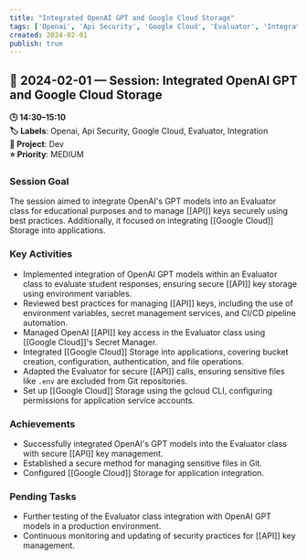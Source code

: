 ```yaml
---
title: "Integrated OpenAI GPT and Google Cloud Storage"
tags: ['Openai', 'Api Security', 'Google Cloud', 'Evaluator', 'Integration']
created: 2024-02-01
publish: true
---
```


## 📅 2024-02-01 — Session: Integrated OpenAI GPT and Google Cloud Storage

**🕒 14:30–15:10**  
**🏷️ Labels**: Openai, Api Security, Google Cloud, Evaluator, Integration  
**📂 Project**: Dev  
**⭐ Priority**: MEDIUM  


### Session Goal
The session aimed to integrate OpenAI's GPT models into an Evaluator class for educational purposes and to manage [[API]] keys securely using best practices. Additionally, it focused on integrating [[Google Cloud]] Storage into applications.

### Key Activities
- Implemented integration of OpenAI GPT models within an Evaluator class to evaluate student responses, ensuring secure [[API]] key storage using environment variables.
- Reviewed best practices for managing [[API]] keys, including the use of environment variables, secret management services, and CI/CD pipeline automation.
- Managed OpenAI [[API]] key access in the Evaluator class using [[Google Cloud]]'s Secret Manager.
- Integrated [[Google Cloud]] Storage into applications, covering bucket creation, configuration, authentication, and file operations.
- Adapted the Evaluator for secure [[API]] calls, ensuring sensitive files like `.env` are excluded from Git repositories.
- Set up [[Google Cloud]] Storage using the gcloud CLI, configuring permissions for application service accounts.

### Achievements
- Successfully integrated OpenAI's GPT models into the Evaluator class with secure [[API]] key management.
- Established a secure method for managing sensitive files in Git.
- Configured [[Google Cloud]] Storage for application integration.

### Pending Tasks
- Further testing of the Evaluator class integration with OpenAI GPT models in a production environment.
- Continuous monitoring and updating of security practices for [[API]] key management.
